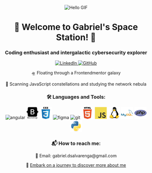 <!-- Header -->
<p align="center">
  <img src="https://tenor.com/bWoDD.gif" alt="Hello GIF" width="300"/>
</p>

<!-- Title -->
<h1 align="center">🚀 Welcome to Gabriel's Space Station! 🌌</h1>
<h3 align="center">Coding enthusiast and intergalactic cybersecurity explorer</h3>

<!-- Badges -->
<p align="center">
  <a href="https://linkedin.com/in/gabrieldsalvarenga" target="_blank">
    <img src="https://img.shields.io/badge/Connect-Gabriel-blue?style=for-the-badge&logo=linkedin" alt="LinkedIn"/>
  </a>
  <a href="https://github.com/gabrieldsalv-projects?tab=repositories" target="_blank">
    <img src="https://img.shields.io/badge/Explore-GitHub-black?style=for-the-badge&logo=github" alt="GitHub"/>
  </a>
</p>

<!-- About Me -->
<p align="center">🛸 Floating through a Frontendmentor galaxy</p>
<p align="center">📡 Scanning JavaScript constellations and studying the network nebula</p>

<!-- Languages and Tools -->
<h3 align="center">🛠️ Languages and Tools:</h3>
<p align="center">
  <img src="https://angular.io/assets/images/logos/angular/angular.svg" alt="angular" width="40" height="40"/>
  <img src="https://raw.githubusercontent.com/devicons/devicon/master/icons/bootstrap/bootstrap-plain-wordmark.svg" alt="bootstrap" width="40" height="40"/>
  <img src="https://raw.githubusercontent.com/devicons/devicon/master/icons/css3/css3-original-wordmark.svg" alt="css3" width="40" height="40"/>
  <img src="https://www.vectorlogo.zone/logos/figma/figma-icon.svg" alt="figma" width="40" height="40"/>
  <img src="https://www.vectorlogo.zone/logos/git-scm/git-scm-icon.svg" alt="git" width="40" height="40"/>
  <img src="https://raw.githubusercontent.com/devicons/devicon/master/icons/html5/html5-original-wordmark.svg" alt="html5" width="40" height="40"/>
  <img src="https://raw.githubusercontent.com/devicons/devicon/master/icons/javascript/javascript-original.svg" alt="javascript" width="40" height="40"/>
  <img src="https://raw.githubusercontent.com/devicons/devicon/master/icons/linux/linux-original.svg" alt="linux" width="40" height="40"/>
  <img src="https://raw.githubusercontent.com/devicons/devicon/master/icons/mysql/mysql-original-wordmark.svg" alt="mysql" width="40" height="40"/>
  <img src="https://raw.githubusercontent.com/devicons/devicon/master/icons/php/php-original.svg" alt="php" width="40" height="40"/>
  <img src="https://raw.githubusercontent.com/devicons/devicon/master/icons/python/python-original.svg" alt="python" width="40" height="40"/>
</p>

<!-- Contact Me -->
<h3 align="center">📬 How to reach me:</h3>
<p align="center">📧 Email: gabriel.dsalvarenga@gmail.com</p>

<!-- Learn More -->
<p align="center">
  🌌 <a href="https://www.linkedin.com/in/gabrieldsalvarenga/" target="_blank">Embark on a journey to discover more about me</a>
</p>
